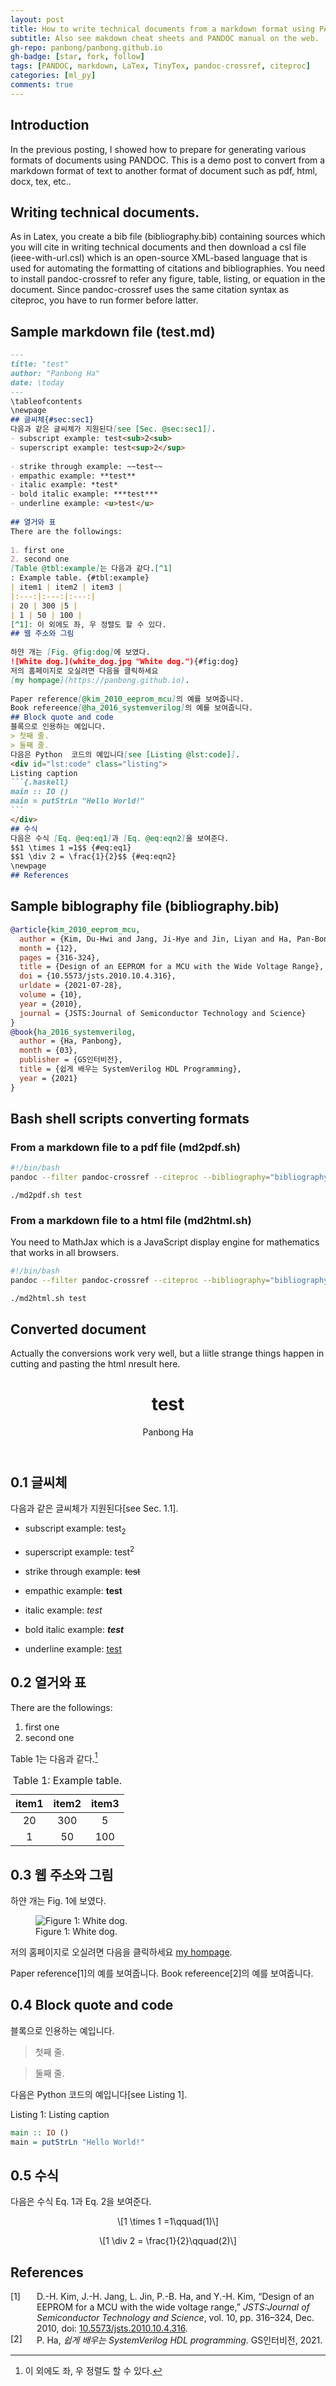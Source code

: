 ```yaml
---
layout: post
title: How to write technical documents from a markdown format using PANDOC.
subtitle: Also see makdown cheat sheets and PANDOC manual on the web.
gh-repo: panbong/panbong.github.io
gh-badge: [star, fork, follow]
tags: [PANDOC, markdown, LaTex, TinyTex, pandoc-crossref, citeproc]
categories: [ml_py]
comments: true
---
```


## Introduction

In the previous posting, I showed how to prepare for generating various formats of documents using PANDOC. This is a demo post to convert from a markdown format of text to another format of document such as pdf, html, docx, tex, etc..

## Writing technical documents.

As in Latex, you create a bib file (bibliography.bib) containing sources which you will cite in writing technical documents and then download a csl file (ieee-with-url.csl) which is an open-source XML-based language that is used for automating the formatting of citations and bibliographies.
You need to install pandoc-crossref to refer any figure, table, listing, or equation in the document.
Since pandoc-crossref uses the same citation syntax as citeproc, you have to run former before latter.

## Sample markdown file (test.md)

~~~markdown
---
title: "test"
author: "Panbong Ha"
date: \today
---

\tableofcontents

\newpage

## 글씨체{#sec:sec1}

다음과 같은 글씨체가 지원된다[see [Sec. @sec:sec1]].

- subscript example: test<sub>2<sub>

- superscript example: test<sup>2</sup>
  
- strike through example: ~~test~~

- empathic example: **test**

- italic example: *test*

- bold italic example: ***test***

- underline example: <u>test</u>
  
## 열거와 표

There are the followings:
  
1. first one
2. second one


[Table @tbl:example]는 다음과 같다.[^1]

: Example table. {#tbl:example}

| item1 | item2 | item3 |
|:---:|:---:|:---:|
| 20 | 300 |5 |
| 1 | 50 | 100 |

[^1]: 이 외에도 좌, 우 정렬도 할 수 있다.

## 웹 주소와 그림
  

하얀 개는 [Fig. @fig:dog]에 보였다.

![White dog.](white_dog.jpg "White dog."){#fig:dog}

저의 홈페이지로 오실려면 다음을 클릭하세요
[my hompage](https://panbong.github.io).
 
Paper reference[@kim_2010_eeprom_mcu]의 예를 보여줍니다.
Book refereence[@ha_2016_systemverilog]의 예를 보여줍니다.

## Block quote and code

블록으로 인용하는 예입니다.

> 첫째 줄.

> 둘째 줄.

다음은 Python  코드의 예입니다[see [Listing @lst:code]].

<div id="lst:code" class="listing">
Listing caption
```{.haskell}
main :: IO ()
main = putStrLn "Hello World!"
```
</div>

## 수식

다음은 수식 [Eq. @eq:eq1]과 [Eq. @eq:eqn2]을 보여준다.

$$1 \times 1 =1$$ {#eq:eq1}

$$1 \div 2 = \frac{1}{2}$$ {#eq:eqn2}

\newpage

## References
~~~

## Sample biblography file (bibliography.bib)

~~~bib
@article{kim_2010_eeprom_mcu,
  author = {Kim, Du-Hwi and Jang, Ji-Hye and Jin, Liyan and Ha, Pan-Bong and Kim, Young-Hee},
  month = {12},
  pages = {316-324},
  title = {Design of an EEPROM for a MCU with the Wide Voltage Range},
  doi = {10.5573/jsts.2010.10.4.316},
  urldate = {2021-07-28},
  volume = {10},
  year = {2010},
  journal = {JSTS:Journal of Semiconductor Technology and Science}
}

@book{ha_2016_systemverilog,
  author = {Ha, Panbong},
  month = {03},
  publisher = {GS인터비전},
  title = {쉽게 배우는 SystemVerilog HDL Programming},
  year = {2021}
}
~~~

## Bash shell scripts converting formats

### From a markdown file to a pdf file (md2pdf.sh)

```bash
#!/bin/bash
pandoc --filter pandoc-crossref --citeproc --bibliography="bibliography.bib" --csl="ieee-with-url.csl" "$1".md -o "$1".pdf --pdf-engine=xelatex -V mainfont='NanumMyeongjo' -V sansfond='NanumGothic' -V monofont='NanumGothic' --from=markdown+yaml_metadata_block+tex_math_single_backslash+tex_math_dollars+raw_tex --standalone --number-sections
```

```
./md2pdf.sh test
```

### From a markdown file to a html file (md2html.sh)
You need to MathJax which is a JavaScript display engine for mathematics that works in all browsers.

```bash
#!/bin/bash
pandoc --filter pandoc-crossref --citeproc --bibliography="bibliography.bib" --csl="ieee-with-url.csl" "$1".md -o "$1".html --pdf-engine=xelatex -V mainfont='NanumMyeongjo' -V sansfond='NanumGothic' -V monofont='NanumGothic' --from=markdown+yaml_metadata_block+tex_math_single_backslash+tex_math_dollars+raw_tex --standalone --number-sections --mathjax=https://cdnjs.cloudflare.com/ajax/libs/mathjax/2.7.5/MathJax.js?config=TeX-MML-AM_CHTML --metadata pagetitle="Design" --css=pandoc.css
```

```
./md2html.sh test
```

## Converted document

Actually the conversions work very well, but a liitle strange things happen in cutting and pasting the html nresult here.

<html xmlns="http://www.w3.org/1999/xhtml" lang="" xml:lang="">
<head>
  <meta charset="utf-8" />
  <meta name="generator" content="pandoc" />
  <meta name="viewport" content="width=device-width, initial-scale=1.0, user-scalable=yes" />
  <meta name="author" content="Panbong Ha" />
  <title>Design</title>
  <style>
    code{white-space: pre-wrap;}
    span.smallcaps{font-variant: small-caps;}
    span.underline{text-decoration: underline;}
    div.column{display: inline-block; vertical-align: top; width: 50%;}
    div.hanging-indent{margin-left: 1.5em; text-indent: -1.5em;}
    ul.task-list{list-style: none;}
    pre > code.sourceCode { white-space: pre; position: relative; }
    pre > code.sourceCode > span { display: inline-block; line-height: 1.25; }
    pre > code.sourceCode > span:empty { height: 1.2em; }
    .sourceCode { overflow: visible; }
    code.sourceCode > span { color: inherit; text-decoration: inherit; }
    div.sourceCode { margin: 1em 0; }
    pre.sourceCode { margin: 0; }
    @media screen {
    div.sourceCode { overflow: auto; }
    }
    @media print {
    pre > code.sourceCode { white-space: pre-wrap; }
    pre > code.sourceCode > span { text-indent: -5em; padding-left: 5em; }
    }
    pre.numberSource code
      { counter-reset: source-line 0; }
    pre.numberSource code > span
      { position: relative; left: -4em; counter-increment: source-line; }
    pre.numberSource code > span > a:first-child::before
      { content: counter(source-line);
        position: relative; left: -1em; text-align: right; vertical-align: baseline;
        border: none; display: inline-block;
        -webkit-touch-callout: none; -webkit-user-select: none;
        -khtml-user-select: none; -moz-user-select: none;
        -ms-user-select: none; user-select: none;
        padding: 0 4px; width: 4em;
        color: #aaaaaa;
      }
    pre.numberSource { margin-left: 3em; border-left: 1px solid #aaaaaa;  padding-left: 4px; }
    div.sourceCode
      {   }
    @media screen {
    pre > code.sourceCode > span > a:first-child::before { text-decoration: underline; }
    }
    code span.al { color: #ff0000; font-weight: bold; } /* Alert */
    code span.an { color: #60a0b0; font-weight: bold; font-style: italic; } /* Annotation */
    code span.at { color: #7d9029; } /* Attribute */
    code span.bn { color: #40a070; } /* BaseN */
    code span.bu { } /* BuiltIn */
    code span.cf { color: #007020; font-weight: bold; } /* ControlFlow */
    code span.ch { color: #4070a0; } /* Char */
    code span.cn { color: #880000; } /* Constant */
    code span.co { color: #60a0b0; font-style: italic; } /* Comment */
    code span.cv { color: #60a0b0; font-weight: bold; font-style: italic; } /* CommentVar */
    code span.do { color: #ba2121; font-style: italic; } /* Documentation */
    code span.dt { color: #902000; } /* DataType */
    code span.dv { color: #40a070; } /* DecVal */
    code span.er { color: #ff0000; font-weight: bold; } /* Error */
    code span.ex { } /* Extension */
    code span.fl { color: #40a070; } /* Float */
    code span.fu { color: #06287e; } /* Function */
    code span.im { } /* Import */
    code span.in { color: #60a0b0; font-weight: bold; font-style: italic; } /* Information */
    code span.kw { color: #007020; font-weight: bold; } /* Keyword */
    code span.op { color: #666666; } /* Operator */
    code span.ot { color: #007020; } /* Other */
    code span.pp { color: #bc7a00; } /* Preprocessor */
    code span.sc { color: #4070a0; } /* SpecialChar */
    code span.ss { color: #bb6688; } /* SpecialString */
    code span.st { color: #4070a0; } /* String */
    code span.va { color: #19177c; } /* Variable */
    code span.vs { color: #4070a0; } /* VerbatimString */
    code span.wa { color: #60a0b0; font-weight: bold; font-style: italic; } /* Warning */
    div.csl-bib-body { }
    div.csl-entry {
      clear: both;
    }
    .hanging div.csl-entry {
      margin-left:2em;
      text-indent:-2em;
    }
    div.csl-left-margin {
      min-width:2em;
      float:left;
    }
    div.csl-right-inline {
      margin-left:2em;
      padding-left:1em;
    }
    div.csl-indent {
      margin-left: 2em;
    }
  </style>
  <link rel="stylesheet" href="pandoc.css" />
  <script src="https://cdnjs.cloudflare.com/ajax/libs/mathjax/2.7.5/MathJax.js?config=TeX-MML-AM_CHTML" type="text/javascript"></script>
  <!--[if lt IE 9]>
    <script src="//cdnjs.cloudflare.com/ajax/libs/html5shiv/3.7.3/html5shiv-printshiv.min.js"></script>
  <![endif]-->
</head>
<body>
<header id="title-block-header">
<h1 class="title">test</h1>
<p class="author">Panbong Ha</p>
</header>
<h2 data-number="0.1" id="sec:sec1"><span class="header-section-number">0.1</span> 글씨체</h2>
<p>다음과 같은 글씨체가 지원된다[see Sec. 1.1].</p>
<ul>
<li><p>subscript example: test<sub>2<sub></p></li>
<li><p>superscript example: test<sup>2</sup></p></li>
<li><p>strike through example: <del>test</del></p></li>
<li><p>empathic example: <strong>test</strong></p></li>
<li><p>italic example: <em>test</em></p></li>
<li><p>bold italic example: <strong><em>test</em></strong></p></li>
<li><p>underline example: <u>test</u></p></li>
</ul>
<h2 data-number="0.2" id="열거와-표"><span class="header-section-number">0.2</span> 열거와 표</h2>
<p>There are the followings:</p>
<ol type="1">
<li>first one</li>
<li>second one</li>
</ol>
<p>Table 1는 다음과 같다.<a href="#fn1" class="footnote-ref" id="fnref1" role="doc-noteref"><sup>1</sup></a></p>
<div id="tbl:example">
<table>
<caption>Table 1: Example table.</caption>
<thead>
<tr class="header">
<th style="text-align: center;">item1</th>
<th style="text-align: center;">item2</th>
<th style="text-align: center;">item3</th>
</tr>
</thead>
<tbody>
<tr class="odd">
<td style="text-align: center;">20</td>
<td style="text-align: center;">300</td>
<td style="text-align: center;">5</td>
</tr>
<tr class="even">
<td style="text-align: center;">1</td>
<td style="text-align: center;">50</td>
<td style="text-align: center;">100</td>
</tr>
</tbody>
</table>
</div>
<h2 data-number="0.3" id="웹-주소와-그림"><span class="header-section-number">0.3</span> 웹 주소와 그림</h2>
<p>하얀 개는 Fig. 1에 보였다.</p>
<figure>
<img src="../assets/img/white_dog.jpg" title="White dog." id="fig:dog" alt="Figure 1: White dog." /><figcaption aria-hidden="true">Figure 1: White dog.</figcaption>
</figure>
<p>저의 홈페이지로 오실려면 다음을 클릭하세요 <a href="https://panbong.github.io">my hompage</a>.</p>
<p>Paper reference<span class="citation" data-cites="kim_2010_eeprom_mcu">[1]</span>의 예를 보여줍니다. Book refereence<span class="citation" data-cites="ha_2016_systemverilog">[2]</span>의 예를 보여줍니다.</p>
<h2 data-number="0.4" id="block-quote-and-code"><span class="header-section-number">0.4</span> Block quote and code</h2>
<p>블록으로 인용하는 예입니다.</p>
<blockquote>
<p>첫째 줄.</p>
</blockquote>
<blockquote>
<p>둘째 줄.</p>
</blockquote>
<p>다음은 Python 코드의 예입니다[see Listing 1].</p>
<div id="lst:code" class="listing haskell">
<p>Listing 1: Listing caption</p>
<div class="sourceCode" id="cb1"><pre class="sourceCode haskell"><code class="sourceCode haskell"><span id="cb1-1"><a href="#cb1-1" aria-hidden="true" tabindex="-1"></a><span class="ot">main ::</span> <span class="dt">IO</span> ()</span>
<span id="cb1-2"><a href="#cb1-2" aria-hidden="true" tabindex="-1"></a>main <span class="ot">=</span> <span class="fu">putStrLn</span> <span class="st">&quot;Hello World!&quot;</span></span></code></pre></div>
</div>
<h2 data-number="0.5" id="수식"><span class="header-section-number">0.5</span> 수식</h2>
<p>다음은 수식 Eq. 1과 Eq. 2을 보여준다.</p>
<p><span id="eq:eq1"><span class="math display">\[1 \times 1 =1\qquad(1)\]</span></span></p>
<p><span id="eq:eqn2"><span class="math display">\[1 \div 2 = \frac{1}{2}\qquad(2)\]</span></span></p>
<h2 class="unnumbered" id="references">References</h2>
<div id="refs" class="references csl-bib-body" role="doc-bibliography">
<div id="ref-kim_2010_eeprom_mcu" class="csl-entry" role="doc-biblioentry">
<div class="csl-left-margin">[1] </div><div class="csl-right-inline">D.-H. Kim, J.-H. Jang, L. Jin, P.-B. Ha, and Y.-H. Kim, <span>“Design of an EEPROM for a MCU with the wide voltage range,”</span> <em>JSTS:Journal of Semiconductor Technology and Science</em>, vol. 10, pp. 316–324, Dec. 2010, doi: <a href="https://doi.org/10.5573/jsts.2010.10.4.316">10.5573/jsts.2010.10.4.316</a>. </div>
</div>
<div id="ref-ha_2016_systemverilog" class="csl-entry" role="doc-biblioentry">
<div class="csl-left-margin">[2] </div><div class="csl-right-inline">P. Ha, <em>쉽게 배우는 SystemVerilog HDL programming</em>. GS인터비전, 2021. </div>
</div>
</div>
<section class="footnotes" role="doc-endnotes">
<hr />
<ol>
<li id="fn1" role="doc-endnote"><p>이 외에도 좌, 우 정렬도 할 수 있다.<a href="#fnref1" class="footnote-back" role="doc-backlink">↩︎</a></p></li>
</ol>
</section>
</body>
</html>

